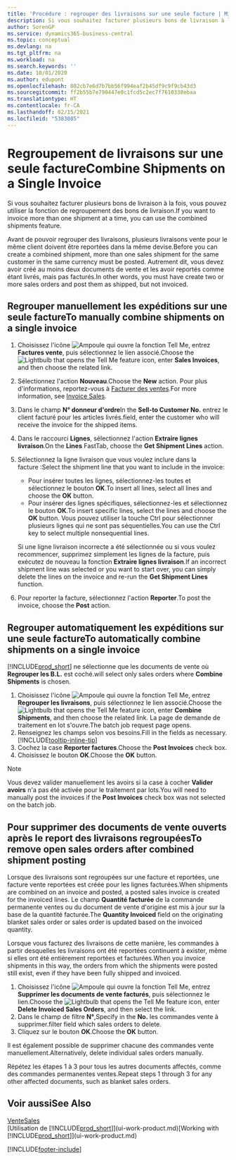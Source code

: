 ```yaml
---
title: 'Procédure : regrouper des livraisons sur une seule facture | Microsoft Docs'
description: Si vous souhaitez facturer plusieurs bons de livraison à la fois, vous pouvez utiliser la fonction de regroupement des bons de livraison.
author: SorenGP
ms.service: dynamics365-business-central
ms.topic: conceptual
ms.devlang: na
ms.tgt_pltfrm: na
ms.workload: na
ms.search.keywords: ''
ms.date: 10/01/2020
ms.author: edupont
ms.openlocfilehash: 802cb7e6d7b7bb56f994eaf2b45df9c9f9cb43d3
ms.sourcegitcommit: ff2b55b7e790447e0c1fcd5c2ec7f7610338ebaa
ms.translationtype: HT
ms.contentlocale: fr-CA
ms.lasthandoff: 02/15/2021
ms.locfileid: "5383085"
---
```

# <a name="combine-shipments-on-a-single-invoice"></a><span data-ttu-id="7c54a-103">Regroupement de livraisons sur une seule facture</span><span class="sxs-lookup"><span data-stu-id="7c54a-103">Combine Shipments on a Single Invoice</span></span>
<span data-ttu-id="7c54a-104">Si vous souhaitez facturer plusieurs bons de livraison à la fois, vous pouvez utiliser la fonction de regroupement des bons de livraison.</span><span class="sxs-lookup"><span data-stu-id="7c54a-104">If you want to invoice more than one shipment at a time, you can use the combined shipments feature.</span></span>  

<span data-ttu-id="7c54a-105">Avant de pouvoir regrouper des livraisons, plusieurs livraisons vente pour le même client doivent être reportées dans la même devise.</span><span class="sxs-lookup"><span data-stu-id="7c54a-105">Before you can create a combined shipment, more than one sales shipment for the same customer in the same currency must be posted.</span></span> <span data-ttu-id="7c54a-106">Autrement dit, vous devez avoir créé au moins deux documents de vente et les avoir reportés comme étant livrés, mais pas facturés.</span><span class="sxs-lookup"><span data-stu-id="7c54a-106">In other words, you must have create two or more sales orders and post them as shipped, but not invoiced.</span></span> 

## <a name="to-manually-combine-shipments-on-a-single-invoice"></a><span data-ttu-id="7c54a-107">Regrouper manuellement les expéditions sur une seule facture</span><span class="sxs-lookup"><span data-stu-id="7c54a-107">To manually combine shipments on a single invoice</span></span>  
1. <span data-ttu-id="7c54a-108">Choisissez l'icône ![Ampoule qui ouvre la fonction Tell Me](media/ui-search/search_small.png "Dites-moi ce que vous voulez faire"), entrez **Factures vente**, puis sélectionnez le lien associé.</span><span class="sxs-lookup"><span data-stu-id="7c54a-108">Choose the ![Lightbulb that opens the Tell Me feature](media/ui-search/search_small.png "Tell me what you want to do") icon, enter **Sales Invoices**, and then choose the related link.</span></span>  
2. <span data-ttu-id="7c54a-109">Sélectionnez l'action **Nouveau**.</span><span class="sxs-lookup"><span data-stu-id="7c54a-109">Choose the **New** action.</span></span> <span data-ttu-id="7c54a-110">Pour plus d'informations, reportez-vous à [Facturer des ventes](sales-how-invoice-sales.md).</span><span class="sxs-lookup"><span data-stu-id="7c54a-110">For more information, see [Invoice Sales](sales-how-invoice-sales.md).</span></span>
3. <span data-ttu-id="7c54a-111">Dans le champ **N° donneur d'ordre**</span><span class="sxs-lookup"><span data-stu-id="7c54a-111">In the **Sell-to Customer No.**</span></span> <span data-ttu-id="7c54a-112">entrez le client facturé pour les articles livrés.</span><span class="sxs-lookup"><span data-stu-id="7c54a-112">field, enter the customer who will receive the invoice for the shipped items.</span></span>  
4. <span data-ttu-id="7c54a-113">Dans le raccourci **Lignes**, sélectionnez l'action **Extraire lignes livraison**.</span><span class="sxs-lookup"><span data-stu-id="7c54a-113">On the **Lines** FastTab, choose the **Get Shipment Lines** action.</span></span>  
5. <span data-ttu-id="7c54a-114">Sélectionnez la ligne livraison que vous voulez inclure dans la facture :</span><span class="sxs-lookup"><span data-stu-id="7c54a-114">Select the shipment line that you want to include in the invoice:</span></span>  

    - <span data-ttu-id="7c54a-115">Pour insérer toutes les lignes, sélectionnez-les toutes et sélectionnez le bouton **OK**.</span><span class="sxs-lookup"><span data-stu-id="7c54a-115">To insert all lines, select all lines and choose the **OK** button.</span></span>  
    - <span data-ttu-id="7c54a-116">Pour insérer des lignes spécifiques, sélectionnez-les et sélectionnez le bouton **OK**.</span><span class="sxs-lookup"><span data-stu-id="7c54a-116">To insert specific lines, select the lines and choose the **OK** button.</span></span> <span data-ttu-id="7c54a-117">Vous pouvez utiliser la touche Ctrl pour sélectionner plusieurs lignes qui ne sont pas séquentielles.</span><span class="sxs-lookup"><span data-stu-id="7c54a-117">You can use the Ctrl key to select multiple nonsequential lines.</span></span>  

    <span data-ttu-id="7c54a-118">Si une ligne livraison incorrecte a été sélectionnée ou si vous voulez recommencer, supprimez simplement les lignes de la facture, puis exécutez de nouveau la fonction **Extraire lignes livraison**.</span><span class="sxs-lookup"><span data-stu-id="7c54a-118">If an incorrect shipment line was selected or you want to start over, you can simply delete the lines on the invoice and re-run the **Get Shipment Lines** function.</span></span>  
7. <span data-ttu-id="7c54a-119">Pour reporter la facture, sélectionnez l'action **Reporter**.</span><span class="sxs-lookup"><span data-stu-id="7c54a-119">To post the invoice, choose the **Post** action.</span></span>  

## <a name="to-automatically-combine-shipments-on-a-single-invoice"></a><span data-ttu-id="7c54a-120">Regrouper automatiquement les expéditions sur une seule facture</span><span class="sxs-lookup"><span data-stu-id="7c54a-120">To automatically combine shipments on a single invoice</span></span>  
[!INCLUDE[prod_short](includes/prod_short.md)] <span data-ttu-id="7c54a-121">ne sélectionne que les documents de vente où **Regrouper les B.L.** est coché.</span><span class="sxs-lookup"><span data-stu-id="7c54a-121">will select only sales orders where **Combine Shipments** is chosen.</span></span> 

1. <span data-ttu-id="7c54a-122">Choisissez l'icône ![Ampoule qui ouvre la fonction Tell Me](media/ui-search/search_small.png "Dites-moi ce que vous voulez faire"), entrez **Regrouper les livraisons**, puis sélectionnez le lien associé.</span><span class="sxs-lookup"><span data-stu-id="7c54a-122">Choose the ![Lightbulb that opens the Tell Me feature](media/ui-search/search_small.png "Tell me what you want to do") icon, enter **Combine Shipments**, and then choose the related link.</span></span> <span data-ttu-id="7c54a-123">La page de demande de traitement en lot s'ouvre.</span><span class="sxs-lookup"><span data-stu-id="7c54a-123">The batch job request page opens.</span></span>  
2. <span data-ttu-id="7c54a-124">Renseignez les champs selon vos besoins.</span><span class="sxs-lookup"><span data-stu-id="7c54a-124">Fill in the fields as necessary.</span></span> [!INCLUDE[tooltip-inline-tip](includes/tooltip-inline-tip_md.md)]
3. <span data-ttu-id="7c54a-125">Cochez la case **Reporter factures**.</span><span class="sxs-lookup"><span data-stu-id="7c54a-125">Choose the **Post Invoices** check box.</span></span>  
4. <span data-ttu-id="7c54a-126">Choisissez le bouton **OK**.</span><span class="sxs-lookup"><span data-stu-id="7c54a-126">Choose the **OK** button.</span></span>  

> [!NOTE]  
>  <span data-ttu-id="7c54a-127">Vous devez valider manuellement les avoirs si la case à cocher **Valider avoirs** n'a pas été activée pour le traitement par lots.</span><span class="sxs-lookup"><span data-stu-id="7c54a-127">You will need to manually post the invoices if the **Post Invoices** check box was not selected on the batch job.</span></span>  

## <a name="to-remove-open-sales-orders-after-combined-shipment-posting"></a><span data-ttu-id="7c54a-128">Pour supprimer des documents de vente ouverts après le report des livraisons regroupées</span><span class="sxs-lookup"><span data-stu-id="7c54a-128">To remove open sales orders after combined shipment posting</span></span> 
<span data-ttu-id="7c54a-129">Lorsque des livraisons sont regroupées sur une facture et reportées, une facture vente reportées est créée pour les lignes facturées.</span><span class="sxs-lookup"><span data-stu-id="7c54a-129">When shipments are combined on an invoice and posted, a posted sales invoice is created for the invoiced lines.</span></span> <span data-ttu-id="7c54a-130">Le champ **Quantité facturée** de la commande permanente ventes ou du document de vente d'origine est mis à jour sur la base de la quantité facturée.</span><span class="sxs-lookup"><span data-stu-id="7c54a-130">The **Quantity Invoiced** field on the originating blanket sales order or sales order is updated based on the invoiced quantity.</span></span>  

<span data-ttu-id="7c54a-131">Lorsque vous facturez des livraisons de cette manière, les commandes à partir desquelles les livraisons ont été reportées continuent à exister, même si elles ont été entièrement reportées et facturées.</span><span class="sxs-lookup"><span data-stu-id="7c54a-131">When you invoice shipments in this way, the orders from which the shipments were posted still exist, even if they have been fully shipped and invoiced.</span></span>   

1. <span data-ttu-id="7c54a-132">Choisissez l'icône ![Ampoule qui ouvre la fonction Tell Me](media/ui-search/search_small.png "Dites-moi ce que vous voulez faire"), entrez **Supprimer les documents de vente facturés**, puis sélectionnez le lien.</span><span class="sxs-lookup"><span data-stu-id="7c54a-132">Choose the ![Lightbulb that opens the Tell Me feature](media/ui-search/search_small.png "Tell me what you want to do") icon, enter **Delete Invoiced Sales Orders**, and then select the link.</span></span>  
2. <span data-ttu-id="7c54a-133">Dans le champ de filtre **N°**,</span><span class="sxs-lookup"><span data-stu-id="7c54a-133">Specify in the **No.**</span></span> <span data-ttu-id="7c54a-134">les commandes vente à supprimer.</span><span class="sxs-lookup"><span data-stu-id="7c54a-134">filter field which sales orders to delete.</span></span>  
3. <span data-ttu-id="7c54a-135">Cliquez sur le bouton **OK**.</span><span class="sxs-lookup"><span data-stu-id="7c54a-135">Choose the **OK** button.</span></span>  

<span data-ttu-id="7c54a-136">Il est également possible de supprimer chacune des commandes vente manuellement.</span><span class="sxs-lookup"><span data-stu-id="7c54a-136">Alternatively, delete individual sales orders manually.</span></span>  

<span data-ttu-id="7c54a-137">Répétez les étapes 1 à 3 pour tous les autres documents affectés, comme des commandes permanentes ventes.</span><span class="sxs-lookup"><span data-stu-id="7c54a-137">Repeat steps 1 through 3 for any other affected documents, such as blanket sales orders.</span></span>

## <a name="see-also"></a><span data-ttu-id="7c54a-138">Voir aussi</span><span class="sxs-lookup"><span data-stu-id="7c54a-138">See Also</span></span>  
[<span data-ttu-id="7c54a-139">Vente</span><span class="sxs-lookup"><span data-stu-id="7c54a-139">Sales</span></span>](sales-manage-sales.md)  
<span data-ttu-id="7c54a-140">[Utilisation de [!INCLUDE[prod_short](includes/prod_short.md)]](ui-work-product.md)</span><span class="sxs-lookup"><span data-stu-id="7c54a-140">[Working with [!INCLUDE[prod_short](includes/prod_short.md)]](ui-work-product.md)</span></span>


[!INCLUDE[footer-include](includes/footer-banner.md)]